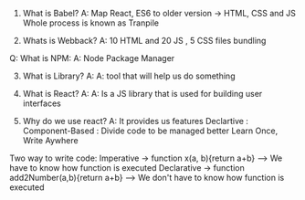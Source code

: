 1. What is Babel?
   A: Map React, ES6 to older version -> HTML, CSS and JS
   Whole process is known as Tranpile

2. Whats is Webback?
   A: 10 HTML and 20 JS , 5 CSS files
   bundling

Q: What is NPM:
A: Node Package Manager

3. What is Library?
A:   A: tool that will help us do something

4. What is React?
A:   A: Is a JS library that is used for building user interfaces

5. Why do we use react?
A:  It provides us features
        Declartive : 
        Component-Based : Divide code to be managed better
        Learn Once, Write Aywhere

        
Two way to write code:
Imperative  -> function x(a, b){return a+b}   --> We have to know how function is executed
Declarative -> function add2Number(a,b){return a+b} --> We don't have to know how function is executed

